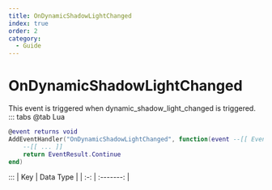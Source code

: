 ```yaml
---
title: OnDynamicShadowLightChanged
index: true
order: 2
category:
  - Guide
---
```


# OnDynamicShadowLightChanged
This event is triggered when dynamic_shadow_light_changed is triggered.
::: tabs
@tab Lua
```lua
@event returns void
AddEventHandler("OnDynamicShadowLightChanged", function(event --[[ Event ]])
    --[[ ... ]]
    return EventResult.Continue
end)
```

:::
| Key | Data Type |
| :-: | :-------: |